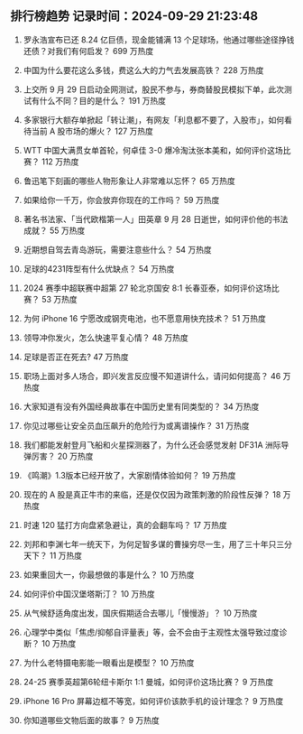 
## 排行榜趋势 记录时间：2024-09-29 21:23:48
  
  1. 罗永浩宣布已还 8.24 亿巨债，现金能铺满 13 个足球场，他通过哪些途径挣钱还债？对我们有何启发？ 699 万热度
    
  2. 中国为什么要花这么多钱，费这么大的力气去发展高铁？ 228 万热度
    
  3. 上交所 9 月 29 日启动全网测试，股民不参与，券商替股民模拟下单，此次测试有什么不同？目的是什么？ 191 万热度
    
  4. 多家银行大额存单掀起「转让潮」，有网友「利息都不要了，入股市」，如何看待当前 A 股市场的爆火？ 127 万热度
    
  5. WTT 中国大满贯女单首轮，何卓佳 3-0 爆冷淘汰张本美和，如何评价这场比赛？ 112 万热度
    
  6. 鲁迅笔下刻画的哪些人物形象让人非常难以忘怀？ 65 万热度
    
  7. 如果给你一千万，你会放弃你现在的工作吗？ 59 万热度
    
  8. 著名书法家、「当代欧楷第一人」田英章 9 月 28 日逝世，如何评价他的书法成就？ 55 万热度
    
  9. 近期想自驾去青岛游玩，需要注意些什么？ 54 万热度
    
  10. 足球的4231阵型有什么优缺点？ 54 万热度
    
  11. 2024 赛季中超联赛中超第 27 轮北京国安 8:1 长春亚泰，如何评价这场比赛？ 53 万热度
    
  12. 为何 iPhone 16 宁愿改成钢壳电池，也不愿意用快充技术？ 51 万热度
    
  13. 领导冲你发火，怎么快速平复心情？ 48 万热度
    
  14. 足球是否正在死去? 47 万热度
    
  15. 职场上面对多人场合，即兴发言反应慢不知道讲什么，请问如何提高？ 46 万热度
    
  16. 大家知道有没有外国经典故事在中国历史里有同类型的？ 34 万热度
    
  17. 你见过哪些让安全员血压飙升的危险行为或离谱操作？ 31 万热度
    
  18. 我们都能发射登月飞船和火星探测器了，为什么还会感觉发射 DF31A 洲际导弹厉害？ 20 万热度
    
  19. 《鸣潮》1.3版本已经开放了，大家剧情体验如何？ 19 万热度
    
  20. 现在的 A 股是真正牛市的来临，还是仅仅因为政策刺激的阶段性反弹？ 18 万热度
    
  21. 时速 120 猛打方向盘紧急避让，真的会翻车吗？ 17 万热度
    
  22. 刘邦和李渊七年一统天下，为何足智多谋的曹操穷尽一生，用了三十年只三分天下？ 11 万热度
    
  23. 如果重回大一，你最想做的事是什么？ 10 万热度
    
  24. 如何评价中国汉堡塔斯汀？ 10 万热度
    
  25. 从气候舒适角度出发，国庆假期适合去哪儿「慢慢游」？ 10 万热度
    
  26. 心理学中类似「焦虑/抑郁自评量表」等，会不会由于主观性太强导致过度诊断？ 10 万热度
    
  27. 为什么老特摄电影能一眼看出是模型？ 10 万热度
    
  28. 24-25 赛季英超第6轮纽卡斯尔 1:1 曼城，如何评价这场比赛？ 9 万热度
    
  29. iPhone 16 Pro 屏幕边框不等宽，如何评价该款手机的设计理念？ 9 万热度
    
  30. 你知道哪些文物后面的故事？ 9 万热度
    